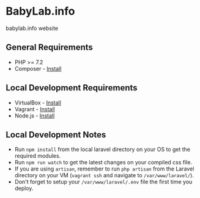 # BabyLab.info
babylab.info website

## General Requirements
* PHP >= 7.2
* Composer - [Install](https://getcomposer.org/download/)

## Local Development Requirements
* VirtualBox - [Install](https://www.virtualbox.org/wiki/Downloads)
* Vagrant - [Install](https://www.vagrantup.com/downloads.html)
* Node.js - [Install](https://nodejs.org/en/download/)

## Local Development Notes
* Run `npm install` from the local laravel directory on your OS to get the required modules.
* Run  `npm run watch` to get the latest changes on your compiled css file.
* If you are using `artisan`, remember to run `php artisan` from the Laravel directory on your VM (`vagrant ssh` and navigate to `/var/www/laravel/`).
* Don't forget to setup your `/var/www/laravel/.env` file the first time you deploy.